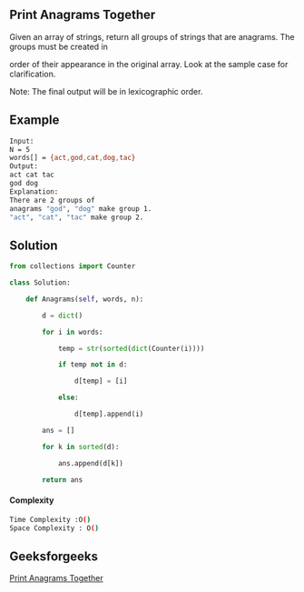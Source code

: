 ## Print Anagrams Together
Given an array of strings, return all groups of strings that are anagrams. The groups must be created in 

order of their appearance in the original array. Look at the sample case for clarification.

Note: The final output will be in lexicographic order.

## Example 
```bash
Input:
N = 5
words[] = {act,god,cat,dog,tac}
Output:
act cat tac 
god dog
Explanation:
There are 2 groups of
anagrams "god", "dog" make group 1.
"act", "cat", "tac" make group 2.

```

## Solution
```python
from collections import Counter

class Solution:

    def Anagrams(self, words, n):

        d = dict()

        for i in words:

            temp = str(sorted(dict(Counter(i))))

            if temp not in d:

                d[temp] = [i]

            else:

                d[temp].append(i)

        ans = []

        for k in sorted(d):

            ans.append(d[k])

        return ans
 ```
#### Complexity
```bash
Time Complexity :O()
Space Complexity : O()
```

## Geeksforgeeks
[Print Anagrams Together](https://practice.geeksforgeeks.org/problems/print-anagrams-together/1?page=1&status[]=unsolved&company[]=Amazon&category[]=Strings&sortBy=submissions)
